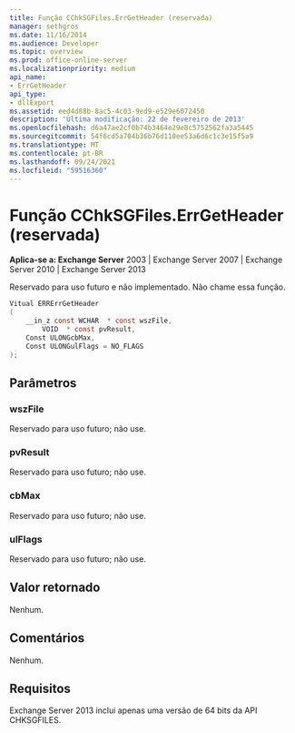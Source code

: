 ```yaml
---
title: Função CChkSGFiles.ErrGetHeader (reservada)
manager: sethgros
ms.date: 11/16/2014
ms.audience: Developer
ms.topic: overview
ms.prod: office-online-server
ms.localizationpriority: medium
api_name:
- ErrGetHeader
api_type:
- dllExport
ms.assetid: eed4d88b-8ac5-4c03-9ed9-e529e6072450
description: 'Última modificação: 22 de fevereiro de 2013'
ms.openlocfilehash: d6a47ae2cf0b74b3464e29e8c5752562fa3a5445
ms.sourcegitcommit: 54f6cd5a704b36b76d110ee53a6d6c1c3e15f5a9
ms.translationtype: MT
ms.contentlocale: pt-BR
ms.lasthandoff: 09/24/2021
ms.locfileid: "59516360"
---
```

# <a name="cchksgfileserrgetheader-function-reserved"></a>Função CChkSGFiles.ErrGetHeader (reservada)

**Aplica-se a: Exchange Server** 2003 | Exchange Server 2007 | Exchange Server 2010 | Exchange Server 2013
  
Reservado para uso futuro e não implementado. Não chame essa função. 
  
```cs
Vitual ERRErrGetHeader  
(
    __in_z const WCHAR  * const wszFile,
        VOID  * const pvResult,
    Const ULONGcbMax,
    Const ULONGulFlags = NO_FLAGS
);

```

## <a name="parameters"></a>Parâmetros

### <a name="wszfile"></a>wszFile
  
Reservado para uso futuro; não use.
    
### <a name="pvresult"></a>pvResult
  
Reservado para uso futuro; não use.
    
### <a name="cbmax"></a>cbMax
  
Reservado para uso futuro; não use.
    
### <a name="ulflags"></a>ulFlags
  
Reservado para uso futuro; não use.
    
## <a name="return-value"></a>Valor retornado

Nenhum.
  
## <a name="remarks"></a>Comentários

Nenhum.
  
## <a name="requirements"></a>Requisitos

Exchange Server 2013 inclui apenas uma versão de 64 bits da API CHKSGFILES.
  

